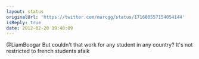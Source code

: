 ```yaml
---
layout: status
originalUrl: 'https://twitter.com/marcgg/status/171680557154054144'
isReply: true
date: 2012-02-20 19:40:09
---
```


@LiamBoogar But couldn't that work for any student in any country? It's not restricted to french students afaik
